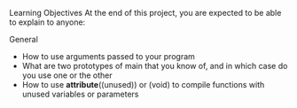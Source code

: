 Learning Objectives
At the end of this project, you are expected to be able to explain to anyone:

General
* How to use arguments passed to your program
* What are two prototypes of main that you know of, and in which case do you use one or the other
* How to use __attribute__((unused)) or (void) to compile functions with unused variables or parameters
